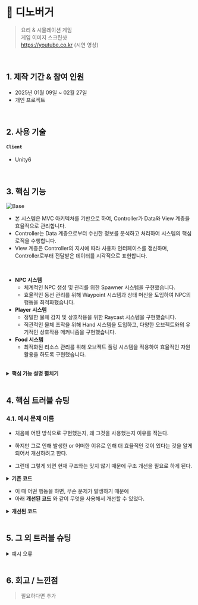# 📌 디노버거
>요리 & 시뮬레이션 게임  
>게임 이미지 스크린샷  
>https://youtube.co.kr (시연 영상)

</br>

## 1. 제작 기간 & 참여 인원
- 2025년 01월 09일 ~ 02월 27일
- 개인 프로젝트

</br>

## 2. 사용 기술
#### `Client`
- Unity6

</br>

## 3. 핵심 기능
![Base](https://github.com/user-attachments/assets/e106a068-4135-4a8f-995b-db6d5eed7c4a)
- 본 시스템은 MVC 아키텍쳐를 기반으로 하여, Controller가 Data와 View 계층을 효율적으로 관리합니다.
- Controller는 Data 계층으로부터 수신한 정보를 분석하고 처리하여 시스템의 핵심 로직을 수행합니다.
- View 계층은 Controller의 지시에 따라 사용자 인터페이스를 갱신하며, Controller로부터 전달받은 데이터를 시각적으로 표현합니다.

</br>

- **NPC 시스템**
  - 체계적인 NPC 생성 및 관리를 위한 Spawner 시스템을 구현했습니다.
  - 효율적인 동선 관리를 위해 Waypoint 시스템과 상태 머신을 도입하여 NPC의 행동을 최적화했습니다.
- **Player 시스템**
  - 정밀한 물체 감지 및 상호작용을 위한 Raycast 시스템을 구현했습니다.
  - 직관적인 물체 조작을 위해 Hand 시스템을 도입하고, 다양한 오브젝트와의 유기적인 상호작용 메커니즘을 구현했습니다.
- **Food 시스템**
  - 최적화된 리소스 관리를 위해 오브젝트 풀링 시스템을 적용하여 효율적인 자원 활용을 하도록 구현했습니다.

</br>

<details>
<summary><b>핵심 기능 설명 펼치기</b></summary>
<div markdown="1">

</br>

### 3.1. NPC 생성 시스템
<details>
  <summary><b>클래스 구조도</b></summary>
  <div markdown="2">
    <img src="https://github.com/user-attachments/assets/48a913c4-0c12-4b61-89e0-12c53683303f">
  </div>
</details>

- **초기 환경 구성** 📌 [코드 확인](https://github.com/MSKim0215/Dino_Burger/blob/26f141d32664c3031c122082ff2f87f32028f7fd/Assets/Scripts/Manager/Game/GuestManager.cs#L15)
  - 시스템 시작 시 사전 정의된 생성 위치를 설정하여 초기화를 수행합니다.
- **캐릭터 생성 프로세스** 📌 [코드 확인](https://github.com/MSKim0215/Dino_Burger/blob/26f141d32664c3031c122082ff2f87f32028f7fd/Assets/Scripts/Manager/Game/GuestManager.cs#L142)
  - 최적화된 오브젝트 풀 시스템을 활용하여 지정된 위치에서 NPC를 주기적으로 생성합니다.
- **캐릭터 분류 체계**
  - 차량(Car)과 손님(Guest) 두 종류로 구분되며, 각각 전용 Spawner와 Manager를 통해 체계적으로 관리됩니다.
 
</br>

### 3.2. NPC 제어 시스템
<details>
  <summary><b>클래스 구조도</b></summary>
  <div markdown="2">
    <img src="https://github.com/user-attachments/assets/bacc1852-58c0-4769-b015-ef2cf7205e34">
  </div>
</details>

- **이동 경로 시스템** 📌 [코드 확인](https://github.com/MSKim0215/Dino_Burger/blob/60bad920ddef8afa78d04c82898a29378f8cdaea/Assets/Scripts/Manager/Game/WaypointManager.cs#L44)
  - 시스템 초기화 시 객체 유형별 이동 좌표를 설정하고 경로 데이터를 관리합니다.

<details>
  <summary><b>클래스 구조도</b></summary>
  <div markdown="2">
    <img src="https://github.com/user-attachments/assets/52cf0b40-bc91-4305-915e-02d5ceb36406">
  </div>
</details>

- **상태 관리 패턴** 📌 [코드 확인](https://github.com/MSKim0215/Dino_Burger/blob/60bad920ddef8afa78d04c82898a29378f8cdaea/Assets/Scripts/Utils/State/CharacterState.cs#L235)
  - 체계적으로 NPC 상태를 전환하고 행동 로직을 실행합니다.

- **캐릭터 행동 프로세스** 📌 [코드 확인](https://github.com/MSKim0215/Dino_Burger/blob/60bad920ddef8afa78d04c82898a29378f8cdaea/Assets/Scripts/Character/GuestController.cs#L152)
  - 목표로 지정된 좌표를 향해 이동을 수행합니다.
    - 해당 좌표에 도달하면 다음 순서의 좌표를 새로운 목표 지점으로 설정합니다.
  - 웨이팅존과 픽업존의 수용 한도 초과 시 추가 입장이 제한됩니다.
  - 픽업존이 만석일 경우, 자동으로 웨이팅존으로 경로가 재설정됩니다.
  - 제한시간 내에 음식을 수령하거나 받지 못하면 가게를 떠납니다.

<figure class="half">  
  <img src="https://github.com/user-attachments/assets/89c20685-af82-4e2b-a20e-68fff5e1799f" alt="바퀴의 회전력으로 이동" width="350">
  <img src="https://github.com/user-attachments/assets/b0344baf-6fa7-4992-8220-2bad166bb3ba" alt="지면과 닿지 않으면 이동 불가" width="350"> 
</figure>

- **Car 동작** 📌 [코드 확인](https://github.com/MSKim0215/Dino_Burger/blob/60bad920ddef8afa78d04c82898a29378f8cdaea/Assets/Scripts/Character/CarController.cs#L77)
  - Wheel Collider의 가속력으로 바퀴 회전을 하여 자연스러운 주행이 가능합니다.
  - 전방 차량을 Raycast로 감지하여 정차합니다.

</br>
  
### 3.3. Player 제어 시스템
<details>
  <summary><b>클래스 구조도</b></summary>
  <div markdown="2">
    <img src="https://github.com/user-attachments/assets/8be398ee-8647-49f3-988f-698c20bb9057">
  </div>
</details>

- **물체 인지 메커니즘** 📌 [코드 확인](https://github.com/MSKim0215/Dino_Burger/blob/be5cbcaedd21fb791f62fd10d971912d028e8fe8/Assets/Scripts/Character/PlayerController.cs#L143)
  - 전방 부채꼴 형태의 Raycast를 통해 객체를 검출하며, 가장 높은 빈도로 감지되는 객체를 우선 선별합니다.
    - Table 유형 객체는 시각적 피드백이 제공되며, Wall/Table 감지 시 이동이 자동 제한됩니다.

- **객체 상호작용** 📌 [코드 확인](https://github.com/MSKim0215/Dino_Burger/blob/be5cbcaedd21fb791f62fd10d971912d028e8fe8/Assets/Scripts/Utils/Hand.cs#L5)
  - 모든 상호작용 대상 객체는 Hand 컴포넌트가 구현되어 있습니다.
  - HandObject가 null이 아닌 객체들 간 상호 교환이 가능하도록 설계되었습니다.
 
- **기능별 상호작용 체계** 📌 [코드 확인](https://github.com/MSKim0215/Dino_Burger/blob/be5cbcaedd21fb791f62fd10d971912d028e8fe8/Assets/Scripts/HandNotAble/Table/CuttingBoardTableController.cs#L89)
  - Table 및 Crate(재료 보관함)와의 상호작용이 구현되어 있습니다.
  - 조리대에서는 지정된 재료만 가공이 허용됩니다.
  - 재료 보관함은 미가공 상태의 재료만 수납이 가능합니다.

</br>

### 3.4. Food 제어 시스템
<details>
  <summary><b>클래스 구조도</b></summary>
  <div markdown="2">
    <img src="https://github.com/user-attachments/assets/8638fa4a-49a3-40c1-a4e8-8eae4d7aa0f5">
  </div>
</details>

- **햄버거빵 가공 프로세스** 📌 [코드 확인](https://github.com/MSKim0215/Dino_Burger/blob/be5cbcaedd21fb791f62fd10d971912d028e8fe8/Assets/Scripts/HandAble/BunIncredientController.cs#L8)
  - 재료 조합 시 햄버거로의 자동 전환이 이루어집니다.
  - 효율적인 오브젝트 풀링을 통해 음식 생성을 최적화합니다.

<details>
  <summary><b>클래스 구조도</b></summary>
  <div markdown="2">
    <img src="https://github.com/user-attachments/assets/2eea027e-8e16-4525-bb9a-bfaef5251905">
  </div>
</details>

- **햄버거 스택 시스템** 📌 [코드 확인](https://github.com/MSKim0215/Dino_Burger/blob/be5cbcaedd21fb791f62fd10d971912d028e8fe8/Assets/Scripts/HandAble/Food/BurgerFoodController.cs#L51)
  - 재료가 규격화된 모델링 기준에 따라 체계적으로 적층됩니다.
  - 재료 구성 정보를 실시간 인터페이스로 시각화합니다.

<details>
  <summary><b>클래스 구조도</b></summary>
  <div markdown="2">
    <img src="https://github.com/user-attachments/assets/49b5b6f5-52fb-48cc-9804-9314619ddef7">
  </div>
</details>

- **스튜 제작 시스템** 📌 [코드 확인](https://github.com/MSKim0215/Dino_Burger/blob/be5cbcaedd21fb791f62fd10d971912d028e8fe8/Assets/Scripts/HandNotAble/Table/PotTableController.cs#L59)
  - 지정된 재료 투입 시점부터 조리 공정이 개시됩니다.
  - 재고 소진 시 자동으로 기본 상태로 초기화됩니다.

</div>
</details>

</br>

## 4. 핵심 트러블 슈팅
### 4.1. 예시 문제 이름
- 처음에 어떤 방식으로 구현했는지, 왜 그것을 사용했는지 이유를 적는다.

- 하지만 그로 인해 발생한 or 어떠한 이유로 인해 더 효율적인 것이 있다는 것을 알게 되어서 개선하려고 한다.

- 그런데 그렇게 되면 현재 구조와는 맞지 않기 때문에 구조 개선을 필요로 하게 된다.

<details>
<summary><b>기존 코드</b></summary>
<div markdown="1">

~~~c#
// example code
~~~

</div>
</details>

- 이 때 어떤 행동을 하면, 무슨 문제가 발생하기 때문에
- 아래 **개선된 코드** 와 같이 무엇을 사용해서 개선할 수 있었다.

<details>
<summary><b>개선된 코드</b></summary>
<div markdown="1">

~~~c#
// example code
~~~

</div>
</details>

</br>

## 5. 그 외 트러블 슈팅
<details>
<summary>예시 오류</summary>
<div markdown="1">

- 어떤 방식으로 해결함
- 참고 링크 이미지 등 첨부하면 좋을듯
- 오류 문구 첨부도 좋고
- 코드가 필요한 경우 추가

</div>
</details>

</br>

## 6. 회고 / 느낀점
> 필요하다면 추가
